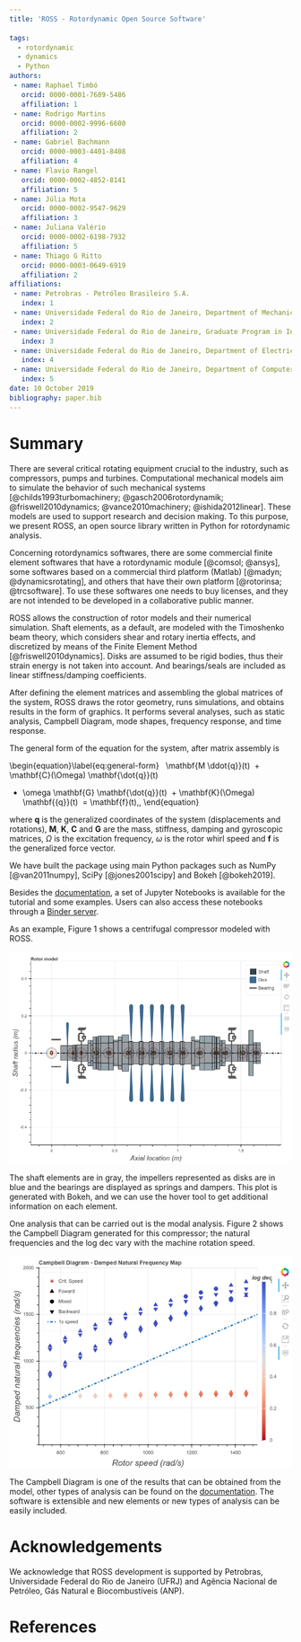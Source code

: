 ```yaml
---
title: 'ROSS - Rotordynamic Open Source Software'

tags:
  - rotordynamic
  - dynamics 
  - Python
authors:
 - name: Raphael Timbó
   orcid: 0000-0001-7689-5486
   affiliation: 1
 - name: Rodrigo Martins
   orcid: 0000-0002-9996-6600
   affiliation: 2
 - name: Gabriel Bachmann
   orcid: 0000-0003-4401-8408
   affiliation: 4
 - name: Flavio Rangel
   orcid: 0000-0002-4852-8141
   affiliation: 5
 - name: Júlia Mota
   orcid: 0000-0002-9547-9629
   affiliation: 3   
 - name: Juliana Valério
   orcid: 0000-0002-6198-7932
   affiliation: 5
 - name: Thiago G Ritto
   orcid: 0000-0003-0649-6919
   affiliation: 2
affiliations:
 - name: Petrobras - Petróleo Brasileiro S.A.
   index: 1
 - name: Universidade Federal do Rio de Janeiro, Department of Mechanical Engineering, Rio de Janeiro, Brazil
   index: 2
 - name: Universidade Federal do Rio de Janeiro, Graduate Program in Informatics, Rio de Janeiro, Brazil
   index: 3
 - name: Universidade Federal do Rio de Janeiro, Department of Electrical Engineering, Rio de Janeiro, Brazil
   index: 4
 - name: Universidade Federal do Rio de Janeiro, Department of Computer Science, Rio de Janeiro, Brazil
   index: 5
date: 10 October 2019
bibliography: paper.bib
---
```


# Summary

There are several critical rotating equipment crucial to the industry, such as compressors,
pumps and turbines.
Computational mechanical models aim to simulate the behavior of such mechanical
systems [@childs1993turbomachinery; @gasch2006rotordynamik; @friswell2010dynamics; @vance2010machinery; @ishida2012linear].
These models are used to support research and decision making. To this purpose, we present ROSS,
an open source library written in Python for rotordynamic analysis.

Concerning rotordynamics softwares, there are some commercial finite element softwares that have a rotordynamic
module [@comsol; @ansys], some softwares based on a commercial third platform (Matlab) [@madyn; @dynamicsrotating], and others
that have their own platform [@rotorinsa; @trcsoftware].
To use these softwares one needs to buy licenses, and they are not intended to be developed in a collaborative public
manner.

ROSS allows the construction of rotor models and their numerical simulation. Shaft elements, as a default, are 
modeled with the Timoshenko beam theory, which considers shear and rotary inertia effects, and discretized by means of 
the Finite Element Method [@friswell2010dynamics]. Disks are assumed to be rigid bodies, thus their strain energy is not taken 
into account. And bearings/seals are included as linear stiffness/damping coefficients.

After defining the element matrices and assembling the global matrices of the system, ROSS draws the rotor geometry, 
runs simulations, and obtains results in the form of graphics. It performs several analyses, such as static analysis, 
Campbell Diagram, mode shapes, frequency response, and time response.

The general form of the equation for the system, after matrix assembly is

\begin{equation}\label{eq:general-form}
   \mathbf{M \ddot{q}}(t)
  + \mathbf{C}(\Omega) \mathbf{\dot{q}}(t)
  + \omega \mathbf{G} \mathbf{\dot{q}}(t)
  + \mathbf{K}(\Omega) \mathbf{{q}}(t)
  = \mathbf{f}(t)\,,
\end{equation}

where $\textbf{q}$ is the generalized coordinates of the system (displacements and rotations), 
$\mathbf{M}$, $\mathbf{K}$, $\mathbf{C}$ and $\mathbf{G}$ are the mass, stiffness, damping and gyroscopic 
matrices, $\Omega$ is the excitation frequency, $\omega$ is the rotor whirl speed and $\mathbf{f}$ is the generalized 
force vector.

We have built the package using main Python packages such as NumPy [@van2011numpy], SciPy [@jones2001scipy] 
and Bokeh [@bokeh2019].

Besides the [documentation](https://ross-rotordynamics.github.io/ross-website/), a set of Jupyter Notebooks 
is available for the tutorial and some examples. Users can also access these notebooks through a [Binder server](https://mybinder.org/v2/gh/ross-rotordynamics/ross/master).

As an example, Figure 1 shows a centrifugal compressor modeled with ROSS. 

![Centrifugal Compressor modeled with ROSS.](rotor_plot.png)

The shaft elements are in gray, 
the impellers represented as disks are in blue and the bearings are displayed as springs and dampers. This plot is generated with Bokeh, 
and we can use the hover tool to get additional information on each element.

One analysis that can be carried out is the modal analysis. Figure 2 shows the Campbell Diagram generated for this 
compressor; the natural frequencies and the log dec vary with the machine rotation speed.

![Campbell Diagram for the Centrifugal Compressor.](campbell.png)

The Campbell Diagram is one of the results that can be obtained from the model, other types of analysis can be found 
on the [documentation](https://ross-rotordynamics.github.io/ross-website/). The software is extensible and new elements 
or new types of analysis can be easily included.

# Acknowledgements
We acknowledge that ROSS development is supported by Petrobras, Universidade Federal do Rio de Janeiro (UFRJ) and 
Agência Nacional de Petróleo, Gás Natural e Biocombustíveis (ANP).

# References
